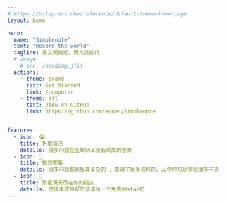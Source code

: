 ```yaml
---
# https://vitepress.dev/reference/default-theme-home-page
layout: home

hero:
  name: "Simplenote"
  text: "Record the world"
  tagline: 秉文明微光，照人类前行
  # image: 
    # src: /headimg.jfif
  actions:
    - theme: brand
      text: Get Started
      link: /computer
    - theme: alt
      text: View on GitHub
      link: https://github.com/euuen/Simplenote


features:
  - icon: 😭
    title: 折磨自己
    details: 很多问题在互联网上没有现成的答案
  - icon: 🤯
    title: 知识密集
    details: 很多问题都是极其复杂的 ，查询了很多资料的。从中你可以学到很多干货
  - icon: 🌟
    title: 繁星满天尽在你的指尖
    details: 觉得本项目好的话请给一个免费的star吧
---
```




<!-- <script src="https://unpkg.com/smiles-drawer@1.0.10/dist/smiles-drawer.min.js">
  let options = {width: 320, height: 180};
  // 初始化到canvas的绘图器
  let smilesDrawer = new SmilesDrawer.Drawer(options);
  SmilesDrawer.parse("C1C=CC=CC=1", function(tree){
    smilesDrawer.draw(tree, "test", "dark", false);
  });
</script> -->

<!-- 
<div style="display: flex;background-color: #3b3b3b;">
    <ul>
        <li>11111</li>
        <li>2222222</li>
        <li>3333333</li>
    </ul>
    <div style="background-color: #2a2a2a;width: 100%;">
        <div style="display: flex;flex-direction: column;align-items: center;">
            <p>hhhhh</p>
            <div style="background-color: #1b1b1b;width: 99%;height: 99%;">
                <p>hh</p>
                <div style="display: flex;">
                    <a style="margin-left: 20px;margin-right: 20px;" href="">jjjj</a>
                    <a style="margin-left: 20px;margin-right: 20px;" href="">jjjjj</a>
                </div>
            </div>
        </div>
        <div style="background-color: #1b1b1b;width: 99%;height: ;">
            <p>jjjk</p>
            <div>
                <a href="">ggg</a>
                <a href="">jjj</a>
            </div>
        </div>
    </div>
</div> -->